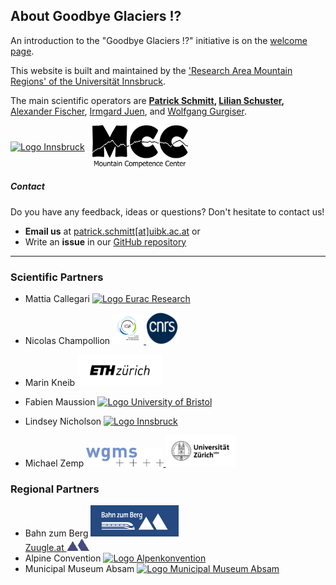 ## About Goodbye Glaciers !?

An introduction to the "Goodbye Glaciers !?" initiative is on the <a href="{{ site.baseurl }}/">welcome page</a>.

<p>
  This website is built and maintained by the
  <a href="https://www.uibk.ac.at/en/alpinerraum/">'Research Area Mountain
  Regions' of the Universität Innsbruck</a>.
</p>

<p>
  The main scientific operators are
  <strong> <a href="https://www.uibk.ac.at/en/acinn/people/patrick-schmitt/">Patrick Schmitt</a>,
  <a href="https://lilianschuster.github.io/">Lilian Schuster</a>, </strong>
  <a href="https://github.com/afisc">Alexander Fischer</a>,
  <a href="https://www.uibk.ac.at/en/alpinerraum/team/irmgard-juen/">Irmgard Juen</a>,
  and <a href="https://www.uibk.ac.at/en/acinn/people/wolfgang-gurgiser/">Wolfgang Gurgiser</a>.
</p>

<div style="display: flex; align-items: center; gap: 10px;">
  <a href="https://www.uibk.ac.at/en/">  
    <img src="/assets/images/logos/logo_uibk.jpg" alt="Logo Innsbruck" style="height: 80px; width: auto;" />  
  </a>  
  <img src="/assets/images/logos/logo_mcc_ibk.png" alt="Logo Mountain Competence Center" style="height: 70px; width: auto;" />  
</div>

##### Contact

Do you have any feedback, ideas or questions? Don't hesitate to contact us! 

- **Email us** at [patrick.schmitt[at]uibk.ac.at](mailto:patrick.schmitt@uibk.ac.at) or
- Write an **issue** in our [GitHub repository](https://github.com/pat-schmitt/goodbye_glaciers/issues)

-----
      
### Scientific Partners

- Mattia Callegari   <a href="https://www.eurac.edu/en">
    <img src="/assets/images/logos/Eurac_Research_logo.png" alt="Logo Eurac Research" style="height: 50px; width: auto;" />
  </a>
- Nicolas Champollion
  <a href="https://www.ige-grenoble.fr/?lang=en">
    <img src="/assets/images/logos/logoIGE_Color.png" alt="Logo Universite Grenoble Alpes" style="height: 50px; width: auto;" />
  </a>
  <a href="https://www.cnrs.fr/en">
    <img src="/assets/images/logos/LOGO_CNRS_BLEU.png" alt="Logo CNRS" style="height: 50px; width: auto;" />
  </a>

- Marin Kneib
  <a href="https://ethz.ch/en.html">
    <img src="/assets/images/logos/logo_eth.png" alt="Logo ETH Zürich" style="height: 50px; width: auto;" />
  </a>

- Fabien Maussion 
  <a href="https://www.bristol.ac.uk/">
    <img src="/assets/images/logos/logo_bristol.svg" alt="Logo University of Bristol" style="height: 50px; width: auto;" />
  </a>

- Lindsey Nicholson
  <a href="https://www.uibk.ac.at/en/">
    <img src="/assets/images/logos/logo_uibk.jpg" alt="Logo Innsbruck" style="width: auto; height: 50px;" />
  </a>

- Michael Zemp
  <a href="https://wgms.ch/">
    <img src="/assets/images/logos/wgms-logo.png" alt="Logo WGMS" style="height: 30px; width: auto;" />
  </a>
  <a href="https://www.uzh.ch/en.html">
    <img src="/assets/images/logos/Universität_Zürich_logo.png" alt="Logo Universität_Zürich" style="height: 50px; width: auto;" />
  </a>

### Regional Partners
- Bahn zum Berg <a href="https://www.bahn-zum-berg.at"><img src="/assets/images/logos/logo_bahn_zum_berg.png" alt="Logo Bahn zum Berg" style="height: 50px; width: auto;" />  
  </a> [Zuugle.at <img src="/assets/images/logos/logo_zuugle_small.png" alt="Logo Zuugle.at" style="height: 20px; width: auto;" /> ](https://www.zuugle.at)  
- Alpine Convention
  <a href="https://www.alpconv.org/en/">
    <img src="/assets/images/logos/logo_alpenkonvention.png" alt="Logo Alpenkonvention" style="height: 50px; width: auto;" />
  </a>
- Municipal Museum Absam <a href="https://www.absammuseum.at/">
    <img src="/assets/images/logos/Museum_Absam_Logo.png" alt="Logo Municipal Museum Absam" style="height: 50px; width: auto;" />
  </a>
